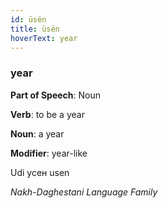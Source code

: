 ```yaml
---
id: üsën
title: üsën
hoverText: year
---
```


### year

**Part of Speech**: Noun

**Verb**: to be a year

**Noun**: a year

**Modifier**: year-like

Udi усен usen 

*Nakh-Daghestani Language Family*